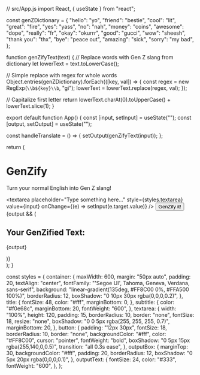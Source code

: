 // src/App.js
import React, { useState } from "react";

const genZDictionary = {
  "hello": "yo",
  "friend": "bestie",
  "cool": "lit",
  "great": "fire",
  "yes": "yass",
  "no": "nah",
  "money": "coins",
  "awesome": "dope",
  "really": "fr",
  "okay": "okurrr",
  "good": "gucci",
  "wow": "sheesh",
  "thank you": "thx",
  "bye": "peace out",
  "amazing": "sick",
  "sorry": "my bad",
};

function genZifyText(text) {
  // Replace words with Gen Z slang from dictionary
  let lowerText = text.toLowerCase();

  // Simple replace with regex for whole words
  Object.entries(genZDictionary).forEach(([key, val]) => {
    const regex = new RegExp(`\\b${key}\\b`, "gi");
    lowerText = lowerText.replace(regex, val);
  });

  // Capitalize first letter
  return lowerText.charAt(0).toUpperCase() + lowerText.slice(1);
}

export default function App() {
  const [input, setInput] = useState("");
  const [output, setOutput] = useState("");

  const handleTranslate = () => {
    setOutput(genZifyText(input));
  };

  return (
    <div style={styles.container}>
      <h1 style={styles.title}>GenZify</h1>
      <p style={styles.subtitle}>Turn your normal English into Gen Z slang!</p>
      <textarea
        placeholder="Type something here..."
        style={styles.textarea}
        value={input}
        onChange={(e) => setInput(e.target.value)}
      />
      <button onClick={handleTranslate} style={styles.button}>
        GenZify it!
      </button>
      {output && (
        <div style={styles.outputBox}>
          <h2>Your GenZified Text:</h2>
          <p style={styles.outputText}>{output}</p>
        </div>
      )}
    </div>
  );
}

const styles = {
  container: {
    maxWidth: 600,
    margin: "50px auto",
    padding: 20,
    textAlign: "center",
    fontFamily: "'Segoe UI', Tahoma, Geneva, Verdana, sans-serif",
    background: "linear-gradient(135deg, #FF8C00 0%, #FFA500 100%)",
    borderRadius: 12,
    boxShadow: "0 10px 30px rgba(0,0,0,0.2)",
  },
  title: {
    fontSize: 48,
    color: "#fff",
    marginBottom: 0,
  },
  subtitle: {
    color: "#f0e68c",
    marginBottom: 20,
    fontWeight: "600",
  },
  textarea: {
    width: "100%",
    height: 120,
    padding: 15,
    borderRadius: 10,
    border: "none",
    fontSize: 18,
    resize: "none",
    boxShadow: "0 0 5px rgba(255, 255, 255, 0.7)",
    marginBottom: 20,
  },
  button: {
    padding: "12px 30px",
    fontSize: 18,
    borderRadius: 10,
    border: "none",
    backgroundColor: "#fff",
    color: "#FF8C00",
    cursor: "pointer",
    fontWeight: "bold",
    boxShadow: "0 5px 15px rgba(255,140,0,0.5)",
    transition: "all 0.3s ease",
  },
  outputBox: {
    marginTop: 30,
    backgroundColor: "#fff",
    padding: 20,
    borderRadius: 12,
    boxShadow: "0 5px 20px rgba(0,0,0,0.1)",
  },
  outputText: {
    fontSize: 24,
    color: "#333",
    fontWeight: "600",
  },
};
